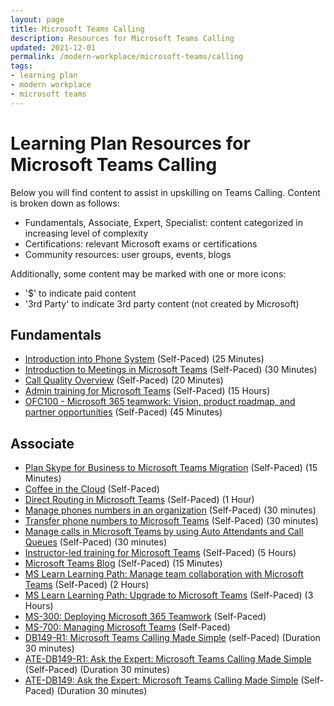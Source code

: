 ```yaml
---
layout: page
title: Microsoft Teams Calling
description: Resources for Microsoft Teams Calling
updated: 2021-12-01
permalink: /modern-workplace/microsoft-teams/calling
tags:
- learning plan
- modern workplace
- microsoft teams
---
```


# Learning Plan Resources for Microsoft Teams Calling

Below you will find content to assist in upskilling on Teams Calling. Content is broken down as follows:

* Fundamentals, Associate, Expert, Specialist: content categorized in increasing level of complexity
* Certifications: relevant Microsoft exams or certifications
* Community resources: user groups, events, blogs

Additionally, some content may be marked with one or more icons:

* '$' to indicate paid content
* '3rd Party' to indicate 3rd party content (not created by Microsoft)

## Fundamentals

* [Introduction into Phone System](https://aka.ms/teams-phone-system) (Self-Paced) (25 Minutes)
* [Introduction to Meetings in Microsoft Teams](https://aka.ms/teams-meetings-into) (Self-Paced) (30 Minutes)
* [Call Quality Overview](https://www.youtube.com/watch?v=m6LJM2hRYhc&list=PLaSOUojkSiGnKuE30ckcjnDVkMNqDv0Vl) (Self-Paced) (20 Minutes)
* [Admin training for Microsoft Teams](https://docs.microsoft.com/en-us/microsoftteams/itadmin-readiness) (Self-Paced) (15 Hours)
* [OFC100 - Microsoft 365 teamwork: Vision, product roadmap, and partner opportunities](https://myinspire.microsoft.com/videos/1ac45e26-32d2-4de6-8ad8-a1618b10d3dd) (Self-Paced) (45 Minutes)

## Associate

* [Plan Skype for Business to Microsoft Teams Migration](https://blogs.technet.microsoft.com/lyncdude/2018/04/18/plan-skype-for-business-to-microsoft-teams-migration/) (Self-Paced) (15 Minutes)
* [Coffee in the Cloud](https://www.youtube.com/channel/UCs2IXBqperxWVe2ozrr3Gdg) (Self-Paced)
* [Direct Routing in Microsoft Teams](https://www.youtube.com/watch?v=1ASftX_Msb8&index=10&list=PLaSOUojkSiGnKuE30ckcjnDVkMNqDv0Vl) (Self-Paced) (1 Hour)
* [Manage phones numbers in an organization](https://docs.microsoft.com/en-us/microsoftteams/manage-phone-numbers-for-your-organization/manage-phone-numbers-for-your-organization) (Self-Paced) (30 minutes)
* [Transfer phone numbers to Microsoft Teams](https://docs.microsoft.com/en-us/microsoftteams/phone-number-calling-plans/transfer-phone-numbers-to-teams) (Self-Paced) (30 minutes)
* [Manage calls in Microsoft Teams by using Auto Attendants and Call Queues](https://docs.microsoft.com/en-us/learn/modules/m365-teams-manage-calls-using-auto-attendants/) (Self-Paced) (30 minutes)
* [Instructor-led training for Microsoft Teams](https://docs.microsoft.com/en-us/microsoftteams/instructor-led-training-teams-landing-page) (Self-Paced) (5 Hours)
* [Microsoft Teams Blog](https://techcommunity.microsoft.com/t5/Microsoft-Teams/ct-p/MicrosoftTeams) (Self-Paced) (15 Minutes)
* [MS Learn Learning Path: Manage team collaboration with Microsoft Teams](https://docs.microsoft.com/en-us/learn/paths/m365-manage-team-collaboration/) (Self-Paced) (2 Hours)
* [MS Learn Learning Path: Upgrade to Microsoft Teams](https://docs.microsoft.com/en-us/learn/paths/m365-teams-upgrade/) (Self-Paced) (3 Hours)
* [MS-300: Deploying Microsoft 365 Teamwork](https://docs.microsoft.com/en-us/learn/certifications/exams/ms-300) (Self-Paced)
* [MS-700: Managing Microsoft Teams](https://docs.microsoft.com/en-us/learn/certifications/exams/ms-700) (Self-Paced)
* [DB149-R1: Microsoft Teams Calling Made Simple](https://myignite.microsoft.com/sessions/cd3f8d9e-39f9-4fea-8cfa-58a967e79b9f) (self-Paced) (Duration 30 minutes)
* [ATE-DB149-R1: Ask the Expert: Microsoft Teams Calling Made Simple](https://myignite.microsoft.com/sessions/b4fafb78-fdd4-4ebd-8f64-a072cb9d9b67) (Self-Paced) (Duration 30 minutes)
* [ATE-DB149: Ask the Expert: Microsoft Teams Calling Made Simple](https://myignite.microsoft.com/sessions/3f7fabd9-a7f1-46da-8bb0-61119612163d) (Self-Paced) (Duration 30 minutes)










